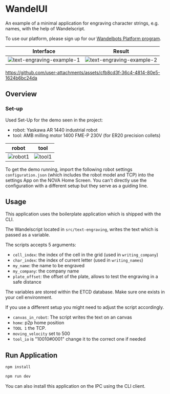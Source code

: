 # WandelUI

An example of a minimal application for engraving character strings, e.g. names, with the help of Wandelscript. 

To use our platform, please sign up for our [Wandelbots Platform program](https://portal.wandelbots.io/).

Interface             |  Result
:-------------------------:|:-------------------------:
![text-engraving-example-1](https://github.com/user-attachments/assets/19331589-c7d0-4991-9131-a27bcfdc46eb)  |  ![text-engraving-example-2](https://github.com/user-attachments/assets/962cc36e-d768-4e79-af5b-f98bb2ee277d)


https://github.com/user-attachments/assets/cfb8cd3f-36c4-4814-80e5-1624b6bc24da

## Overview

### Set-up
Used Set-Up for the demo seen in the project:  
 
- robot: Yaskawa AR 1440 industrial robot  
- tool:  AMB milling motor 1400 FME-P 230V (for ER20 precision collets)  

robot        |  tool
:-------------------------:|:-------------------------:
![robot1](https://github.com/user-attachments/assets/ae2dfcbf-89d4-437f-85be-cbe68150bbdb) | ![tool1](https://github.com/user-attachments/assets/36520de7-d3c3-4cb0-b199-16ae5e8f7248)


To get the demo running, import the following robot settings `configuration.json` (which includes the robot model and TCP) into the settings App on the NOVA Home Screen. You can't directly use the configuration with a different setup but they serve as a guiding line.

## Usage

This application uses the boilerplate application which is shipped with the CLI.

The Wandelscript located in `src/text-engraving`, writes the text which is passed as a variable. 

The scripts accepts 5 arguments:
- `cell_index`: the index of the cell in the grid (used in `writing_company`)
- `char_index`: the index of current letter (used in `writing_names`)
- `my_name`: the name to be engraved
- `my_company`: the company name
- `plate_offset`: the offset of the plate, allows to test the engraving in a safe distance

The variables are stored within the ETCD database. Make sure one exists in your cell environment.

If you use a different setup you might need to adjust the script accordingly.
- `canvas_in_robot`: The script writes the text on an canvas
- `home`: p2p home position
- `TOOL 1` the TCP.
- `moving_velocity` set to 500
- `tool_io` is "10010#0001" change it to the correct one if needed

## Run Application

```bash
npm install
```
```bash
npm run dev
```

You can also install this application on the IPC using the CLI client.